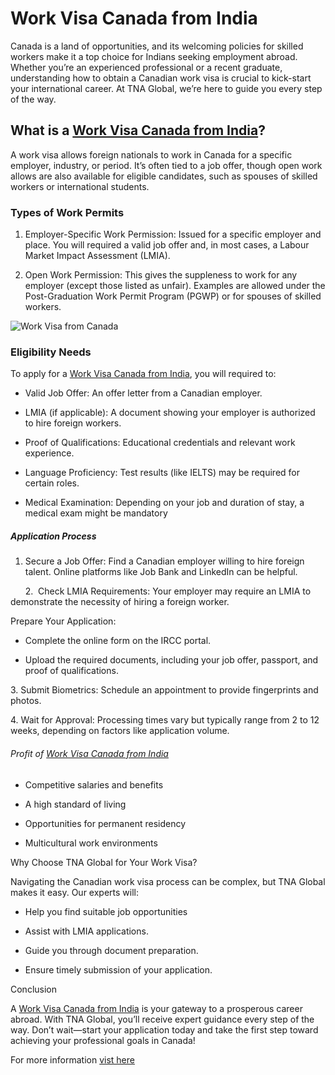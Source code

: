 # Work Visa Canada from India

Canada is a land of opportunities, and its welcoming policies for skilled workers make it a top choice for Indians seeking employment abroad. Whether you’re an experienced professional or a recent graduate, understanding how to obtain a Canadian work visa is crucial to kick-start your international career. At TNA Global, we’re here to guide you every step of the way.

## What is a [Work Visa Canada from India](https://tnacanadaglobal.com/workervisa)?

A work visa allows foreign nationals to work in Canada for a specific employer, industry, or period. It’s often tied to a job offer, though open work allows are also available for eligible candidates, such as spouses of skilled workers or international students.

### Types of Work Permits

1.  Employer-Specific Work Permission: Issued for a specific employer and place. You will required a valid job offer and, in most cases, a Labour Market Impact Assessment (LMIA).
    

1.  Open Work Permission: This gives the suppleness to work for any employer (except those listed as unfair). Examples are allowed under the Post-Graduation Work Permit Program (PGWP) or for spouses of skilled workers.
    
![Work Visa from Canada](https://example.com/path-to-your-image/work-visa-from-canada.jpg)
  
  

### Eligibility Needs

To apply for a [Work Visa Canada from India](https://tnacanadaglobal.com/workervisa), you will required to:

*   Valid Job Offer: An offer letter from a Canadian employer.
    

*   LMIA (if applicable): A document showing your employer is authorized to hire foreign workers.
    

*   Proof of Qualifications: Educational credentials and relevant work experience.
    

*   Language Proficiency: Test results (like IELTS) may be required for certain roles.
    

*   Medical Examination: Depending on your job and duration of stay, a medical exam might be mandatory
    

  
  

##### Application Process

1.  Secure a Job Offer: Find a Canadian employer willing to hire foreign talent. Online platforms like Job Bank and LinkedIn can be helpful.
    

      2.  Check LMIA Requirements: Your employer may require an LMIA to demonstrate the necessity of hiring a foreign worker.

Prepare Your Application:

*   Complete the online form on the IRCC portal.
    

*   Upload the required documents, including your job offer, passport, and proof of qualifications.
    

  
  

3\. Submit Biometrics: Schedule an appointment to provide fingerprints and photos.

4\. Wait for Approval: Processing times vary but typically range from 2 to 12 weeks, depending on factors like application volume.

###### Profit of [Work Visa Canada from India](https://tnacanadaglobal.com/workervisa)

*   Competitive salaries and benefits
    

*   A high standard of living
    

*   Opportunities for permanent residency
    

*   Multicultural work environments
    

Why Choose TNA Global for Your Work Visa?

Navigating the Canadian work visa process can be complex, but TNA Global makes it easy. Our experts will:

*   Help you find suitable job opportunities
    

*   Assist with LMIA applications.
    

*   Guide you through document preparation.
    

*   Ensure timely submission of your application.
    

Conclusion 

A [Work Visa Canada from India](https://tnacanadaglobal.com/workervisa) is your gateway to a prosperous career abroad. With TNA Global, you’ll receive expert guidance every step of the way. Don’t wait—start your application today and take the first step toward achieving your professional goals in Canada!


For more information  [vist here](https://tnacanadaglobal.com/workervisa) 
